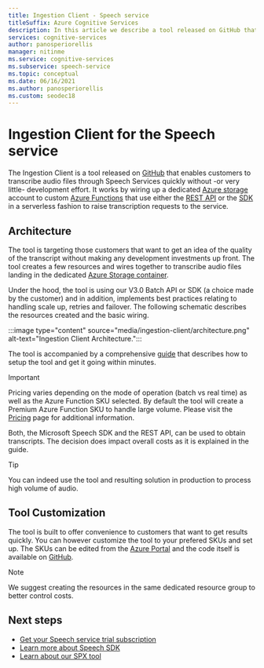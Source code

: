 ```yaml
---
title: Ingestion Client - Speech service
titleSuffix: Azure Cognitive Services
description: In this article we describe a tool released on GitHub that enables customers push audio files to Speech Service easily and quickly 
services: cognitive-services
author: panosperiorellis
manager: nitinme
ms.service: cognitive-services
ms.subservice: speech-service
ms.topic: conceptual
ms.date: 06/16/2021
ms.author: panosperiorellis
ms.custom: seodec18
---
```


# Ingestion Client for the Speech service

The Ingestion Client is a tool released on [GitHub](https://github.com/Azure-Samples/cognitive-services-speech-sdk/tree/master/samples/batch) that enables customers to transcribe audio files through Speech Services quickly without -or very little- development effort. It works by wiring up a dedicated [Azure storage](https://azure.microsoft.com/en-us/product-categories/storage/) account to custom [Azure Functions](https://azure.microsoft.com/en-gb/services/functions/) that use either the [REST API](rest-speech-to-text.md) or the [SDK](speech-sdk.md) in a serverless fashion to raise transcription requests to the service.  

## Architecture

The tool is targeting those customers that want to get an idea of the quality of the transcript without making any development investments up front. The tool creates a few resources and wires together to transcribe audio files landing in the dedicated [Azure Storage container](https://azure.microsoft.com/en-us/product-categories/storage/).

Under the hood, the tool is using our V3.0 Batch API or SDK (a choice made by the customer) and in addition, implements best practices relating to handling scale up, retries and failover. The following schematic describes the resources created and the basic wiring.

:::image type="content" source="media/ingestion-client/architecture.png" alt-text="Ingestion Client Architecture.":::

The tool is accompanied by a comprehensive [guide](https://github.com/Azure-Samples/cognitive-services-speech-sdk/blob/master/samples/batch/batch-ingestion-client/Setup/guide.md) that describes how to setup the tool and get it going within minutes.

> [!IMPORTANT]
> Pricing varies depending on the mode of operation (batch vs real time) as well as the Azure Function SKU selected. By default the tool will create a Premium Azure Function SKU to handle large volume. Please visit the [Pricing](https://azure.microsoft.com/en-gb/pricing/details/functions/) page for additional information.

Both, the Microsoft Speech SDK and the REST API, can be used to obtain transcripts. The decision does impact overall costs as it is explained in the guide. 

> [!TIP]
> You can indeed use the tool and resulting solution in production to process high volume of audio.

## Tool Customization

The tool is built to offer convenience to customers that want to get results quickly. You can however customize the tool to your prefered SKUs and set up. The SKUs can be edited from the [Azure Portal](https://portal.azure.com) and the code itself is available on [GitHub](https://github.com/Azure-Samples/cognitive-services-speech-sdk/tree/master/samples/batch).

> [!NOTE]
> We suggest creating the resources in the same dedicated resource group to better control costs.

## Next steps

* [Get your Speech service trial subscription](https://azure.microsoft.com/try/cognitive-services/)
* [Learn more about Speech SDK](~/articles/cognitive-services/Speech-Service/speech-sdk.md)
* [Learn about our SPX tool](~/articles/cognitive-services/Speech-Service/spx-overview.md)

